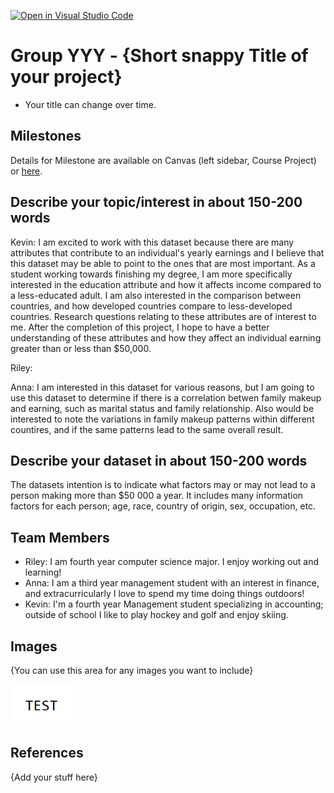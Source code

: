 [![Open in Visual Studio Code](https://classroom.github.com/assets/open-in-vscode-f059dc9a6f8d3a56e377f745f24479a46679e63a5d9fe6f495e02850cd0d8118.svg)](https://classroom.github.com/online_ide?assignment_repo_id=5853913&assignment_repo_type=AssignmentRepo)
# Group YYY - {Short snappy Title of your project}

- Your title can change over time.

## Milestones

Details for Milestone are available on Canvas (left sidebar, Course Project) or [here](https://firas.moosvi.com/courses/data301/project/milestone01.html).

## Describe your topic/interest in about 150-200 words

Kevin: I am excited to work with this dataset because there are many attributes that contribute to an individual's yearly earnings and I believe that this dataset may be able to point to the ones that are most important.  As a student working towards finishing my degree, I am more specifically interested in the education attribute and how it affects income compared to a less-educated adult.  I am also interested in the comparison between countries, and how developed countries compare to less-developed countries.  Research questions relating to these attributes are of interest to me. After the completion of this project, I hope to have a better understanding of these attributes and how they affect an individual earning greater than or less than $50,000.

Riley: 

Anna: I am interested in this dataset for various reasons, but I am going to use this dataset to determine if there is a correlation betwen family makeup and earning, such as marital status and family relationship. Also would be interested to note the variations in family makeup patterns within different countires, and if the same patterns lead to the same overall result.

## Describe your dataset in about 150-200 words


The datasets intention is to indicate what factors may or may not lead to a person making more than 
$50 000 a year. It includes many information factors for each person; age, race, country of origin, sex, occupation, etc.

## Team Members

- Riley: I am fourth year computer science major. I enjoy working out and learning!
- Anna: I am a third year management student with an interest in finance, and extracurricularly I love to spend my time doing things outdoors!
- Kevin: I'm a fourth year Management student specializing in accounting; outside of school I like to play hockey and golf and enjoy skiing.

## Images

{You can use this area for any images you want to include}

<img src ="images/test.png" width="100px">

## References

{Add your stuff here}




